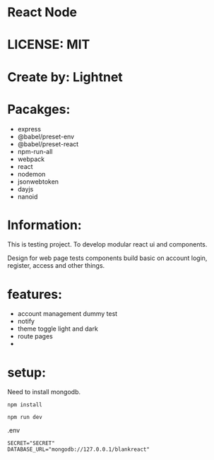 # React Node

# LICENSE: MIT

# Create by: Lightnet

# Pacakges:
- express
- @babel/preset-env
- @babel/preset-react
- npm-run-all
- webpack
- react
- nodemon
- jsonwebtoken
- dayjs
- nanoid

# Information:
  This is testing project. To develop modular react ui and components.

  Design for web page tests components build basic on account login, register, access and other things.

# features:
- account management dummy test
- notify
- theme toggle light and dark
- route pages
- 

# setup:
  Need to install mongodb.


```
npm install

npm run dev
```

.env
```
SECRET="SECRET"
DATABASE_URL="mongodb://127.0.0.1/blankreact"
```
